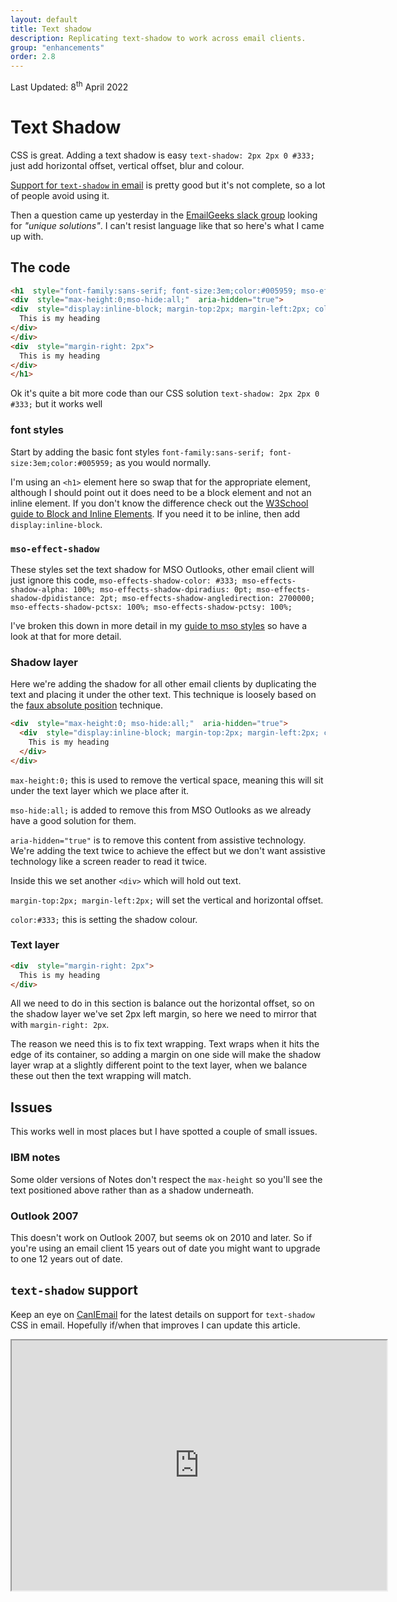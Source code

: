 ```yaml
---
layout: default
title: Text shadow
description: Replicating text-shadow to work across email clients.
group: "enhancements"
order: 2.8
--- 
```


<div  class="updated">Last Updated: <time  datetime="2022-03-08">8<sup>th</sup> April 2022</time></div>

# Text Shadow

CSS is great. Adding a text shadow is easy `text-shadow: 2px 2px 0 #333;` just add horizontal offset, vertical offset, blur and colour.
 

[Support for `text-shadow` in email](https://www.caniemail.com/features/css-text-shadow/) is pretty good but it's not complete, so a lot of people avoid using it.

Then a question came up yesterday in the [EmailGeeks slack group](https://emailgeeks.slack.com/archives/C1Z733K1P/p1649262338420869) looking for _"unique solutions"_. I can't resist language like that so here's what I came up with.

## The code

```html
<h1  style="font-family:sans-serif; font-size:3em;color:#005959; mso-effects-shadow-color: #333; mso-effects-shadow-alpha: 100%; mso-effects-shadow-dpiradius: 0pt; mso-effects-shadow-dpidistance: 2pt; mso-effects-shadow-angledirection: 2700000; mso-effects-shadow-pctsx: 100%; mso-effects-shadow-pctsy: 100%;">
<div  style="max-height:0;mso-hide:all;"  aria-hidden="true">
<div  style="display:inline-block; margin-top:2px; margin-left:2px; color:#333;">
  This is my heading
</div>
</div>
<div  style="margin-right: 2px">
  This is my heading
</div>
</h1>
```

Ok it's quite a bit more code than our CSS solution `text-shadow: 2px 2px 0 #333;` but it works well

### font styles
Start by adding the basic font styles `font-family:sans-serif; font-size:3em;color:#005959;` as you would normally. 

I'm using an `<h1>` element here so swap that for the appropriate element, although I should point out it does need to be a block element and not an inline element. If you don't know the difference check out the [W3School guide to Block and Inline Elements](https://www.w3schools.com/html/html_blocks.asp). If you need it to be inline, then add `display:inline-block`.

### `mso-effect-shadow`
These styles set the text shadow for MSO Outlooks, other email client will just ignore this code, `mso-effects-shadow-color: #333; mso-effects-shadow-alpha: 100%; mso-effects-shadow-dpiradius: 0pt; mso-effects-shadow-dpidistance: 2pt; mso-effects-shadow-angledirection: 2700000; mso-effects-shadow-pctsx: 100%; mso-effects-shadow-pctsy: 100%;`

I've broken this down in more detail in my [guide to mso styles](../email-enhancements/mso-styles#mso-effects-shadow) so have a look at that for more detail.


### Shadow layer
Here we're adding the shadow for all other email clients by duplicating the text and placing it under the other text. This technique is loosely based on the [faux absolute position](../email-enhancements/faux-absolute-position) technique.

```html
<div  style="max-height:0; mso-hide:all;"  aria-hidden="true">
  <div  style="display:inline-block; margin-top:2px; margin-left:2px; color:#333;">
    This is my heading
  </div>
</div>
```

`max-height:0;` this is used to remove the vertical space, meaning this will sit under the text layer which we place after it.

`mso-hide:all;` is added to remove this from MSO Outlooks as we already have a good solution for them.  

`aria-hidden="true"` is to remove this content from assistive technology. We're adding the text twice to achieve the effect but we don't want assistive technology like a screen reader to read it twice.

Inside this we set another `<div>` which will hold out text.

`margin-top:2px; margin-left:2px;` will set the vertical and horizontal offset.

`color:#333;` this is setting the shadow colour.

### Text layer
```html
<div  style="margin-right: 2px">
  This is my heading
</div>
```

All we need to do in this section is balance out the horizontal offset, so on the shadow layer we've set 2px left margin, so here we need to mirror that with `margin-right: 2px`.

The reason we need this is to fix text wrapping. Text wraps when it hits the edge of its container, so adding a margin on one side will make the shadow layer wrap at a slightly different point to the text layer, when we balance these out then the text wrapping will match.

## Issues
This works well in most places but I have spotted a couple of small issues.


### IBM notes
Some older versions of Notes don't respect the `max-height` so you'll see the text positioned above rather than as a shadow underneath.

### Outlook 2007
This doesn't work on Outlook 2007, but seems ok on 2010 and later. So if you're using an email client 15 years out of date you might want to upgrade to one 12 years out of date.
  

## `text-shadow` support

Keep an eye on [CanIEmail](https://www.caniemail.com/features/css-text-shadow/) for the latest details on support for `text-shadow` CSS in email. Hopefully if/when that improves I can update this article.

<iframe  src="https://embed.caniemail.com/css-text-shadow/"  width="600"  height="400"  class="caniemail"  title="css-text-shadow support from caniemail.com"></iframe>